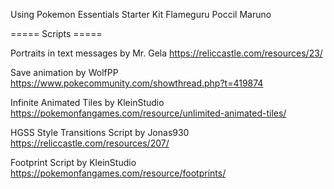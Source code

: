 Using Pokemon Essentials Starter Kit
Flameguru
Poccil
Maruno

===== Scripts =====

Portraits in text messages by Mr. Gela
https://reliccastle.com/resources/23/

Save animation by WolfPP
https://www.pokecommunity.com/showthread.php?t=419874

Infinite Animated Tiles by KleinStudio
https://pokemonfangames.com/resource/unlimited-animated-tiles/

HGSS Style Transitions Script by Jonas930
https://reliccastle.com/resources/207/

Footprint Script by KleinStudio
https://pokemonfangames.com/resource/footprints/